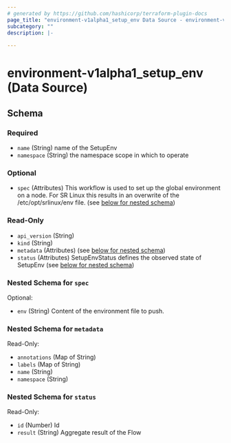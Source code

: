 ```yaml
---
# generated by https://github.com/hashicorp/terraform-plugin-docs
page_title: "environment-v1alpha1_setup_env Data Source - environment-v1alpha1"
subcategory: ""
description: |-
  
---
```


# environment-v1alpha1_setup_env (Data Source)





<!-- schema generated by tfplugindocs -->
## Schema

### Required

- `name` (String) name of the SetupEnv
- `namespace` (String) the namespace scope in which to operate

### Optional

- `spec` (Attributes) This workflow is used to set up the global environment on a node.
For SR Linux this results in an overwrite of the /etc/opt/srlinux/env file. (see [below for nested schema](#nestedatt--spec))

### Read-Only

- `api_version` (String)
- `kind` (String)
- `metadata` (Attributes) (see [below for nested schema](#nestedatt--metadata))
- `status` (Attributes) SetupEnvStatus defines the observed state of SetupEnv (see [below for nested schema](#nestedatt--status))

<a id="nestedatt--spec"></a>
### Nested Schema for `spec`

Optional:

- `env` (String) Content of the environment file to push.


<a id="nestedatt--metadata"></a>
### Nested Schema for `metadata`

Read-Only:

- `annotations` (Map of String)
- `labels` (Map of String)
- `name` (String)
- `namespace` (String)


<a id="nestedatt--status"></a>
### Nested Schema for `status`

Read-Only:

- `id` (Number) Id
- `result` (String) Aggregate result of the Flow
